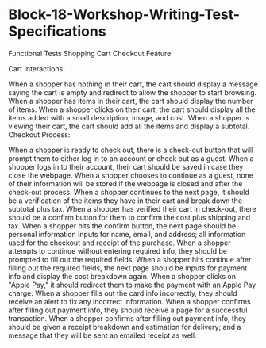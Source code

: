 # Block-18-Workshop-Writing-Test-Specifications
Functional Tests
Shopping Cart Checkout Feature

Cart Interactions:

When a shopper has nothing in their cart, the cart should display a message saying the cart is empty and redirect to allow the shopper to start browsing.
When a shopper has items in their cart, the cart should display the number of items.
When a shopper clicks on their cart, the cart should display all the items added with a small description, image, and cost.
When a shopper is viewing their cart, the cart should add all the items and display a subtotal.
Checkout Process:

When a shopper is ready to check out, there is a check-out button that will prompt them to either log in to an account or check out as a guest.
When a shopper logs in to their account, their cart should be saved in case they close the webpage.
When a shopper chooses to continue as a guest, none of their information will be stored if the webpage is closed and after the check-out process.
When a shopper continues to the next page, it should be a verification of the items they have in their cart and break down the subtotal plus tax.
When a shopper has verified their cart in check-out, there should be a confirm button for them to confirm the cost plus shipping and tax.
When a shopper hits the confirm button, the next page should be personal information inputs for name, email, and address; all information used for the checkout and receipt of the purchase.
When a shopper attempts to continue without entering required info, they should be prompted to fill out the required fields.
When a shopper hits continue after filling out the required fields, the next page should be inputs for payment info and display the cost breakdown again.
When a shopper clicks on "Apple Pay," it should redirect them to make the payment with an Apple Pay charge.
When a shopper fills out the card info incorrectly, they should receive an alert to fix any incorrect information.
When a shopper confirms after filling out payment info, they should receive a page for a successful transaction.
When a shopper confirms after filling out payment info, they should be given a receipt breakdown and estimation for delivery; and a message that they will be sent an emailed receipt as well.

